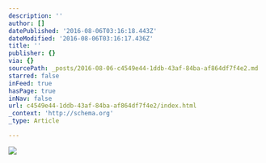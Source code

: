 ```yaml
---
description: ''
author: []
datePublished: '2016-08-06T03:16:18.443Z'
dateModified: '2016-08-06T03:16:17.436Z'
title: ''
publisher: {}
via: {}
sourcePath: _posts/2016-08-06-c4549e44-1ddb-43af-84ba-af864df7f4e2.md
starred: false
inFeed: true
hasPage: true
inNav: false
url: c4549e44-1ddb-43af-84ba-af864df7f4e2/index.html
_context: 'http://schema.org'
_type: Article

---
```

![](https://the-grid-user-content.s3-us-west-2.amazonaws.com/30f9dc44-f47d-4c09-aaf2-163b97c41ca9.jpg)